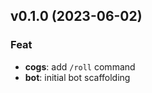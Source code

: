 ## v0.1.0 (2023-06-02)

### Feat

- **cogs**: add `/roll` command
- **bot**: initial bot scaffolding
